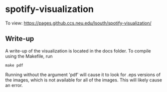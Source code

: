 # spotify-visualization
To view: https://pages.github.ccs.neu.edu/lsouth/spotify-visualization/

Write-up
---------
A write-up of the visualization is located in the docs folder. To compile using the Makefile, run
    
    make pdf

Running without the argument 'pdf' will cause it to look for .eps versions of the images, which is not available for all of the images. This will likely cause an error.